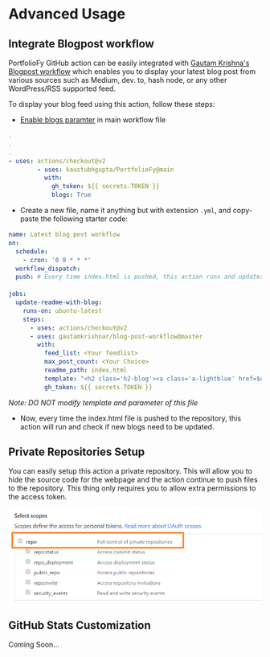 # Advanced Usage

## Integrate Blogpost workflow

PortfolioFy GitHub action can be easily integrated with [Gautam Krishna's Blogpost workflow](https://github.com/marketplace/actions/blog-post-workflow) which enables you to display your latest blog post from various sources such as Medium, dev. to, hash node, or any other WordPress/RSS supported feed. 

To display your blog feed using this action, follow these steps:

- [Enable blogs paramter](./pages/Git-Actions-Parameters.md) in main workflow file

```yml
.
.
.
- uses: actions/checkout@v2
        - uses: kaustubhgupta/PortfolioFy@main
          with:
            gh_token: ${{ secrets.TOKEN }} 
            blogs: True
```

-  Create a new file, name it anything but with extension `.yml`, and copy-paste the following starter code:

```yml
name: Latest blog post workflow
on:
  schedule:
    - cron: '0 0 * * *'
  workflow_dispatch:
  push: # Every time index.html is pushed, this action runs and updates the blogs section!

jobs:
  update-readme-with-blog:
    runs-on: ubuntu-latest
    steps:
      - uses: actions/checkout@v2
      - uses: gautamkrishnar/blog-post-workflow@master
        with:
          feed_list: <Your feedlist>
          max_post_count: <Your Choice>
          readme_path: index.html
          template: "<h2 class='h2-blog'><a class='a-lightblue' href=$url>$title</a></h2>" # It is suggested not to modify this
          gh_token: ${{ secrets.TOKEN }}
```

_Note: DO NOT modify template and parameter of this file_

- Now, every time the index.html file is pushed to the repository, this action will run and check if new blogs need to be updated. 

## Private Repositories Setup

You can easily setup this action a private repository. This will allow you to hide the source code for the webpage and the action continue to push files to the repository. This thing only requires you to allow extra permissions to the access token.

![](./images/private.png)

## GitHub Stats Customization

Coming Soon...